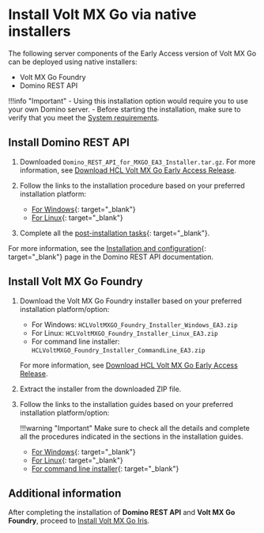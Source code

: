 # Install Volt MX Go via native installers

The following server components of the Early Access version of Volt MX Go can be deployed using native installers:

- Volt MX Go Foundry
- Domino REST API

!!!info "Important"
    - Using this installation option would require you to use your own Domino server.
    - Before starting the installation, make sure to verify that you meet the [System requirements](sysreq.md). 
    

## Install Domino REST API

1. Downloaded `Domino_REST_API_for_MXGO_EA3_Installer.tar.gz`. For more information, see [Download HCL Volt MX Go Early Access Release](portaldownload.md).
2. Follow the links to the installation procedure based on your preferred installation platform:

    - [For Windows](https://opensource.hcltechsw.com/Domino-rest-api/tutorial/installconfig/win.html){: target="_blank"}
    - [For Linux](https://opensource.hcltechsw.com/Domino-rest-api/tutorial/installconfig/linux.html){: target="_blank"}

3. Complete all the [post-installation tasks](https://opensource.hcltechsw.com/Domino-rest-api/tutorial/installconfig/postinstallation.html){: target="_blank"}.

For more information, see the [Installation and configuration](https://opensource.hcltechsw.com/Domino-rest-api/tutorial/installconfig/index.html){: target="_blank"} page in the Domino REST API documentation.


## Install Volt MX Go Foundry

1. Download the Volt MX Go Foundry installer based on your preferred installation platform/option:

    - For Windows: `HCLVoltMXGO_Foundry_Installer_Windows_EA3.zip`
    - For Linux: `HCLVoltMXGO_Foundry_Installer_Linux_EA3.zip`
    - For command line installer: `HCLVoltMXGO_Foundry_Installer_CommandLine_EA3.zip`

    For more information, see [Download HCL Volt MX Go Early Access Release](portaldownload.md).

2. Extract the installer from the downloaded ZIP file. 
3. Follow the links to the installation guides based on your preferred installation platform/option:

    !!!warning "Important"
        Make sure to check all the details and complete all the procedures indicated in the sections in the installation guides. 

    - [For Windows](https://opensource.hcltechsw.com/volt-mx-docs/95/docs/documentation/Foundry/voltmx_foundry_windows_install_guide/Content/Introduction.html){: target="_blank"}
    - [For Linux](https://opensource.hcltechsw.com/volt-mx-docs/95/docs/documentation/Foundry/voltmx_foundry_linux_install_guide/Content/Introduction.html){: target="_blank"}
    - [For command line installer](https://opensource.hcltechsw.com/volt-mx-docs/95/docs/documentation/Foundry/voltmxfoundry_cli/Content/Introduction.html){: target="_blank"}

## Additional information

After completing the installation of **Domino REST API** and **Volt MX Go Foundry**, proceed to [Install Volt MX Go Iris](installiris.md).

